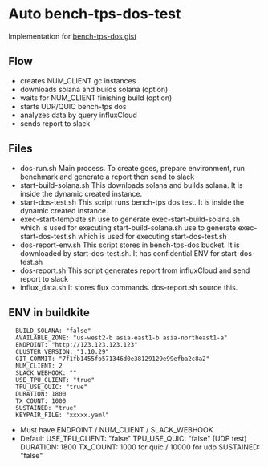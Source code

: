 # Auto bench-tps-dos-test
Implementation for
[bench-tps-dos gist](https://gist.github.com/joeaba/aba74e87dcd45c132a1ba2ddcaa2af7c)

## Flow
+ creates NUM_CLIENT gc instances
+ downloads solana and builds solana (option)
+ waits for NUM_CLIENT finishing build (option)
+ starts UDP/QUIC bench-tps dos
+ analyzes data by query influxCloud
+ sends report to slack

## Files
+ dos-run.sh 
    Main process. To create gces, prepare environment, run benchmark and generate a report then send to slack
+ start-build-solana.sh
    This downloads solana and builds solana. It is inside the dynamic created instance. 
+ start-dos-test.sh
    This script runs bench-tps dos test. It is inside the dynamic created instance. 
+ exec-start-template.sh 
   use to generate exec-start-build-solana.sh which is used for executing start-build-solana.sh 
   use to generate exec-start-dos-test.sh which is used for executing start-dos-test.sh 
+ dos-report-env.sh 
    This script stores in bench-tps-dos bucket. It is downloaded by start-dos-test.sh. It has confidential ENV for start-dos-test.sh
+ dos-report.sh
    This script generates report from influxCloud and send report to slack
+ influx_data.sh
    It stores flux commands. dos-report.sh source this.

## ENV in buildkite
```
  BUILD_SOLANA: "false"
  AVAILABLE_ZONE: "us-west2-b asia-east1-b asia-northeast1-a"
  ENDPOINT: "http://123.123.123.123"
  CLUSTER_VERSION: "1.10.29"
  GIT_COMMIT: "7f1fb1455fb571346d0e38129129e99efba2c8a2"
  NUM_CLIENT: 2
  SLACK_WEBHOOK: ""
  USE_TPU_CLIENT: "true"
  TPU_USE_QUIC: "true"
  DURATION: 1800
  TX_COUNT: 1000
  SUSTAINED: "true"
  KEYPAIR_FILE: "xxxxx.yaml"
```
+ Must have ENDPOINT / NUM_CLIENT / SLACK_WEBHOOK 
+ Default 
    USE_TPU_CLIENT: "false"
    TPU_USE_QUIC: "false" (UDP test)
    DURATION:  1800
    TX_COUNT:  1000 for quic / 10000 for udp
    SUSTAINED: "false"